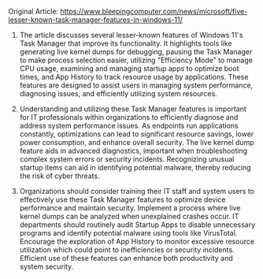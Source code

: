 Original Article: https://www.bleepingcomputer.com/news/microsoft/five-lesser-known-task-manager-features-in-windows-11/

1) The article discusses several lesser-known features of Windows 11's Task Manager that improve its functionality. It highlights tools like generating live kernel dumps for debugging, pausing the Task Manager to make process selection easier, utilizing "Efficiency Mode" to manage CPU usage, examining and managing startup apps to optimize boot times, and App History to track resource usage by applications. These features are designed to assist users in managing system performance, diagnosing issues, and efficiently utilizing system resources.

2) Understanding and utilizing these Task Manager features is important for IT professionals within organizations to efficiently diagnose and address system performance issues. As endpoints run applications constantly, optimizations can lead to significant resource savings, lower power consumption, and enhance overall security. The live kernel dump feature aids in advanced diagnostics, important when troubleshooting complex system errors or security incidents. Recognizing unusual startup items can aid in identifying potential malware, thereby reducing the risk of cyber threats.

3) Organizations should consider training their IT staff and system users to effectively use these Task Manager features to optimize device performance and maintain security. Implement a process where live kernel dumps can be analyzed when unexplained crashes occur. IT departments should routinely audit Startup Apps to disable unnecessary programs and identify potential malware using tools like VirusTotal. Encourage the exploration of App History to monitor excessive resource utilization which could point to inefficiencies or security incidents. Efficient use of these features can enhance both productivity and system security.